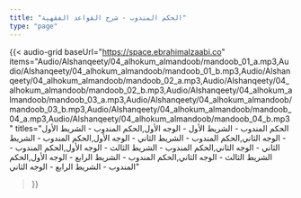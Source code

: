 ```yaml
---
title: "الحكم المندوب - شرح القواعد الفقهية"
type: "page"
---
```


{{< audio-grid 
  baseUrl="https://space.ebrahimalzaabi.co"
  items="Audio/Alshanqeety/04_alhokum_almandoob/mandoob_01_a.mp3,Audio/Alshanqeety/04_alhokum_almandoob/mandoob_01_b.mp3,Audio/Alshanqeety/04_alhokum_almandoob/mandoob_02_a.mp3,Audio/Alshanqeety/04_alhokum_almandoob/mandoob_02_b.mp3,Audio/Alshanqeety/04_alhokum_almandoob/mandoob_03_a.mp3,Audio/Alshanqeety/04_alhokum_almandoob/mandoob_03_b.mp3,Audio/Alshanqeety/04_alhokum_almandoob/mandoob_04_a.mp3,Audio/Alshanqeety/04_alhokum_almandoob/mandoob_04_b.mp3"
  titles="الحكم المندوب - الشريط الأول - الوجه الأول,الحكم المندوب - الشريط الأول - الوجه الثاني,الحكم المندوب - الشريط الثاني - الوجه الأول,الحكم المندوب - الشريط الثاني - الوجه الثاني,الحكم المندوب - الشريط الثالث - الوجه الأول,الحكم المندوب - الشريط الثالث - الوجه الثاني,الحكم المندوب - الشريط الرابع - الوجه الأول,الحكم المندوب - الشريط الرابع - الوجه الثاني"
>}} 